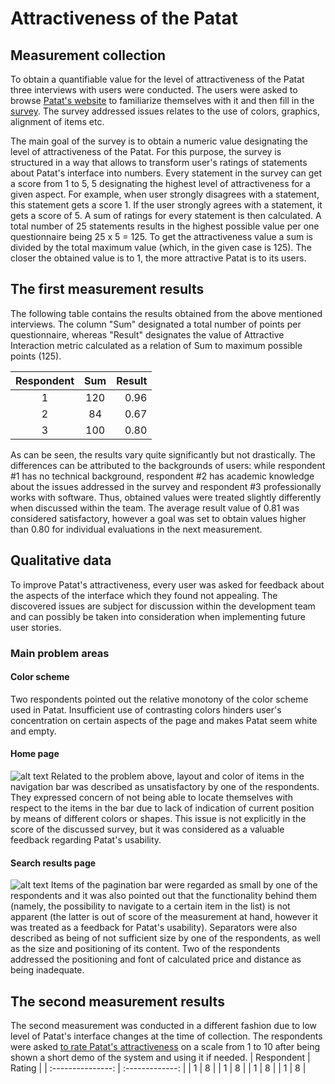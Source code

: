# Attractiveness of the Patat

## Measurement collection

To obtain a quantifiable value for the level of attractiveness of the Patat three interviews with users were conducted. The users were asked to browse [Patat's website](http://sep007.tdeekens.name/) to familiarize themselves with it and then fill in the [survey](https://www.surveymonkey.com/s/GKFNJ5G). The survey addressed issues relates to the use of colors, graphics, alignment of items etc.

The main goal of the survey is to obtain a numeric value designating the level of attractiveness of the Patat. For this purpose, the survey is structured in a way that allows to transform user's ratings of statements about Patat's interface into numbers. Every statement in the survey can get a score from 1 to 5, 5 designating the highest level of attractiveness for a given aspect. For example, when user strongly disagrees with a statement, this statement gets a score 1. If the user strongly agrees with a statement, it gets a score of 5.
A sum of ratings for every statement is then calculated. A total number of 25 statements results in the highest possible value per one questionnaire being 25 x 5 = 125. To get the attractiveness value a sum is divided by the total maximum value (which, in the given case is 125).
The closer the obtained value is to 1, the more attractive Patat is to its users.

## The first measurement results

The following table contains the results obtained from the above mentioned interviews. The column "Sum" designated a total number of points per questionnaire, whereas "Result" designates the value of Attractive Interaction metric calculated as a relation of Sum to maximum possible points (125).

| Respondent        | Sum           | Result |
| :---------------: | :-------------: | -----: |
| 1                 | 120             | 0.96   |
| 2                 | 84              | 0.67  |
| 3                 | 100             | 0.80   |

As can be seen, the results vary quite significantly but not drastically. The differences can be attributed to the backgrounds of users: while respondent #1 has no technical background, respondent #2 has academic knowledge about the issues addressed in the survey and respondent #3 professionally works with software. Thus, obtained values were treated slightly differently when discussed within the team. The average result value of 0.81 was considered satisfactory, however a goal was set to obtain values higher than 0.80 for individual evaluations in the next measurement.

## Qualitative data

To improve Patat's attractiveness, every user was asked for feedback about the aspects of the interface which they found not appealing. The discovered issues are subject for discussion within the development team and can possibly be taken into consideration when implementing future user stories.

### Main problem areas

#### Color scheme
Two respondents pointed out the relative monotony of the color scheme used in Patat. Insufficient use of contrasting colors hinders user's concentration on certain aspects of the page and makes Patat seem white and empty.

#### Home page
![alt text](https://raw.github.com/SEP007/resources/master/quality-metrics/attractiveness/resources/home-page.png "Patat's home page")
Related to the problem above, layout and color of items in the navigation bar was described as unsatisfactory by one of the respondents. They expressed concern of not being able to locate themselves with respect to the items in the bar due to lack of indication of current position by means of different colors or shapes. This issue is not explicitly in the score of the discussed survey, but it was considered as a valuable feedback regarding Patat's usability.

#### Search results page
![alt text](https://raw.github.com/SEP007/resources/master/quality-metrics/attractiveness/resources/search-results.png "Patat's search results page")
Items of the pagination bar were regarded as small by one of the respondents and it was also pointed out that the functionality behind them (namely, the possibility to navigate to a certain item in the list) is not apparent (the latter is out of score of the measurement at hand, however it was treated as a feedback for Patat's usability). 
Separators were also described as being of not sufficient size by one of the respondents, as well as the size and positioning of its content.
Two of the respondents addressed the positioning and font of calculated price and distance as being inadequate.

## The second measurement results

The second measurement was conducted in a different fashion due to low level of Patat's interface changes at the time of collection. The respondents were asked [to rate Patat's attractiveness](https://docs.google.com/forms/d/1ZFX-bCfskDZz6wb73jjNXzwU1ydGZz7Qg8PEa9dCZKg/viewform) on a scale from 1 to 10 after being shown a short demo of the system and using it if needed.
| Respondent        | Rating          |
| :---------------: | :-------------: |
| 1                 | 8               |
| 1                 | 8               |
| 1                 | 8               |
| 1                 | 8               |

